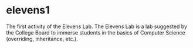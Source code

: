 # elevens1
The first activity of the Elevens Lab. The Elevens Lab is a lab suggested by the College Board to immerse students in the basics of Computer Science (overriding, inheritance, etc.).
